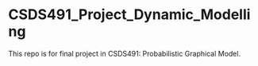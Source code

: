 # CSDS491_Project_Dynamic_Modelling
This repo is for final project in CSDS491: Probabilistic Graphical Model.
